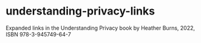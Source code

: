 # understanding-privacy-links
Expanded links in the Understanding Privacy book by Heather Burns, 2022, ISBN 978-3-945749-64-7
